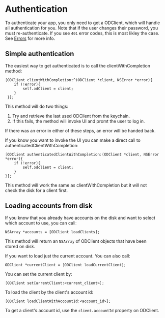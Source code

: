 # Authentication

To authenticate your app, you only need to get a ODClient, which will handle all authentication for you. Note that if the user changes their password, you must re-authenticate.  If you see `401` error codes, this is most likley the case. See [Errors](error.md) for more info.

## Simple authentication
The easiest way to get authenticated is to call the clientWithCompletion method:

```
[ODClient clientWithCompletion:^(ODClient *client, NSError *error){
    if (!error){
        self.odClient = client;
    }
 }];
```

This method will do two things:

1. Try and retrieve the last used ODClient from the keychain.
2. If this fails, the method will invoke UI and promt the user to log in.

If there was an error in either of these steps, an error will be handed back.

If you know you want to invoke the UI you can make a direct call to authenticatedClientWithCompletion:

```
[ODClient authenticatedClientWithCompletion:(ODClient *client, NSError *error){
    if (!error){
        self.odclient = client;
    }
}];
```
This method will work the same as clientWithCompletion but it will not check the disk for a client first.

## Loading accounts from disk

If you know that you already have accounts on the disk and want to select which account to use, you can call:

```
NSArray *accounts = [ODClient loadClients];
```

This method will return an `NSArray` of ODClient objects that have been stored on disk.

If you want to load just the current account. You can also call:

```
ODClient *currentClient = [ODClient loadCurrentClient];
```

You can set the current client by:

```
[ODClient setCurrentClient:<current_client>];
```

To load the client by the client's account id:

```
[ODClient loadClientWithAccountId:<account_id>];
```

To get a client's account id, use the `client.accountId` property on ODClient.


